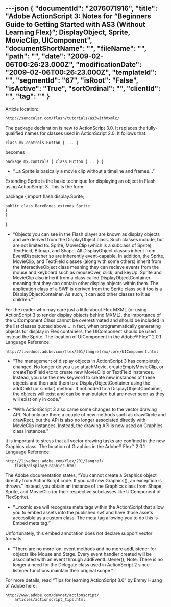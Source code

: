---json
{
  "documentId": "2076071916",
  "title": "Adobe ActionScript 3: Notes for “Beginners Guide to Getting Started with AS3 (Without Learning Flex)”; DisplayObject, Sprite, MovieClip, UIComponent",
  "documentShortName": "",
  "fileName": "",
  "path": "",
  "date": "2009-02-06T00:26:23.000Z",
  "modificationDate": "2009-02-06T00:26:23.000Z",
  "templateId": "",
  "segmentId": "67",
  "isRoot": "False",
  "isActive": "True",
  "sortOrdinal": "",
  "clientId": "",
  "tag": ""
}
---

Article location:

    http://senocular.com/flash/tutorials/as3withmxmlc/

The package declaration is new to ActionScript 3.0. It replaces the fully-qualified names for classes used in ActionScript 2.0. It follows that:

    class mx.controls.Button { ... }

becomes

    package mx.controls { class Button { .. } }

* “…a Sprite is basically a movie clip without a timeline and frames…”

Extending Sprite is the basic technique for displaying an object in Flash using ActionScript 3. This is the form:

package
{
    import flash.display.Sprite;

    public class BareBones extends Sprite
    {
    }
}

* “Objects you can see in the Flash player are known as display objects and are derived from the DisplayObject class. Such classes include, but are not limited to: Sprite, MovieClip (which is a subclass of Sprite), TextField, Bitmap, and Shape. All DisplayObject classes inherit from EventDispatcher so are inherently event-capable. In addition, the Sprite, MovieClip, and TextField classes (along with some others) inherit from the InteractiveObject class meaning they can recieve events from the mouse and keyboard such as mouseOver, click, and keyUp. Sprite and MovieClip also inherit from a class called DisplayObjectContainer meaning that they can contain other display objects within them. The application class of a SWF is derived from the Sprite class so it too is a DisplayObjectContainer. As such, it can add other classes to it as children.”

For the reader who may care just a little about Flex MXML (or using ActionScript 3 to render display objects behind MXML), the importance of the UIComponent Class cannot be overestimated and should be included in the list classes quoted above… In fact, when programmatically generating objects for display in Flex containers, the UIComponent should be used instead the Sprite. The location of UIComponent in the Adobe® Flex™ 2.0.1 Language Reference:

    http://livedocs.adobe.com/flex/201/langref/mx/core/UIComponent.html

* “The management of display objects in ActionScript 3 has completely changed. No longer do you use attachMovie, createEmptyMovieClip, or createTextField etc to create new MovieClip or TextField instances. Instead, you use the new keyword to create new instances of these objects and then add them to a DisplayObjectContainer using the addChild (or similar) method. If not added to a DisplayObjectContainer, the objects will exist and can be manipulated but are never seen as they will exist only in code.”

* “With ActionScript 3 also came some changes to the vector drawing API. Not only are there a couple of new methods such as drawCircle and drawRect, but the API is also no longer associated directly with MovieClip instances. Instead, the drawing API is now used on Graphics class instances.”

It is important to stress that all vector drawing tasks are confined in the new Graphics class. The location of Graphics in the Adobe® Flex™ 2.0.1 Language Reference:

    http://livedocs.adobe.com/flex/201/langref/
        flash/display/Graphics.html

The Adobe documentation states, “You cannot create a Graphics object directly from ActionScript code. If you call new Graphics(), an exception is thrown.” Instead, you obtain an instance of the Graphics class from Shape, Sprite, and MovieClip (or their respective subclasses like UIComponent of FlexSprite).

* “…mxmlc.exe will recognize meta tags within the ActionScript that allow you to embed assets into the published swf and have those assets accessible as a custom class. The meta tag allowing you to do this is Embed meta tag.”

Unfortunately, this embed annotation does not declare support vector formats.

* “There are no more ‘on’ event methods and no more addListener for objects like Mouse and Stage. Every event handler created will be associated with an event through addEventListener(); Note: There is no longer a need for the Delegate class used in ActionScript 2 since listener functions maintain their original scope.”

For more details, read “Tips for learning ActionScript 3.0” by Emmy Huang of Adobe here:

    http://www.adobe.com/devnet/actionscript/
        articles/actionscript_tips.html

